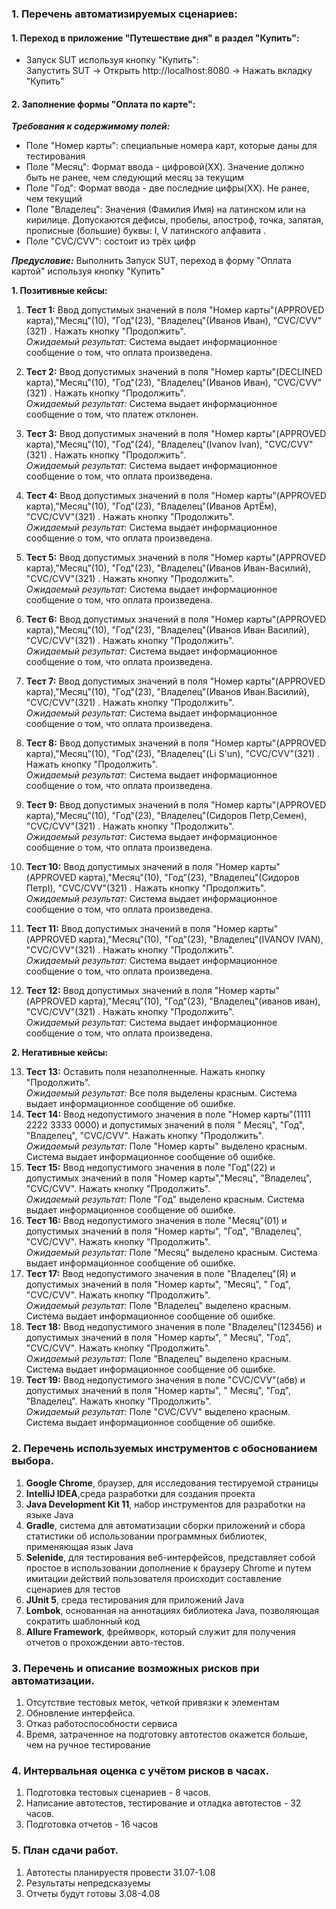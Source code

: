 ### 1. Перечень автоматизируемых сценариев:

#### 1. Переход в приложение "Путешествие дня" в раздел "Купить":

- Запуск SUT используя кнопку "Купить":<br>
  Запустить SUT ->  Открыть http://localhost:8080 -> Нажать вкладку "Купить"<br>

#### 2. Заполнение формы "Оплата по карте":

***Требования к содержимому полей:***<br>

- Поле "Номер карты":  специальные номера карт, которые даны для тестирования<br>
- Поле "Месяц": Формат ввода - цифровой(XX). Значение должно быть не ранее, чем следующий месяц за текущим<br>
- Поле "Год": Формат ввода - две последние цифры(ХХ). Не ранее, чем текущий <br>
- Поле "Владелец": Значения (Фамилия Имя) на латинском или на кирилице. Допускаются дефисы, пробелы, апостроф, точка,
  запятая, прописные (большие) буквы: I, V латинского алфавита .<br>
- Поле "CVC/CVV": состоит из трёх цифр <br>

***Предусловие:*** Выполнить Запуск SUT, переход в форму "Оплата картой" используя кнопку "Купить"<br>

**1. Позитивные кейсы:**<br>
1. **Тест 1:** Ввод допустимых значений в поля "Номер карты"(APPROVED карта),"Месяц"(10),
"Год"(23), "Владелец"(Иванов Иван), "CVC/CVV"(321) . Нажать кнопку "Продолжить". <br>
*Ожидаемый результат:* Система выдает информационное сообщение о том, что оплата произведена.<br>

2. **Тест 2:** Ввод допустимых значений в поля "Номер карты"(DECLINED карта),"Месяц"(10),
   "Год"(23), "Владелец"(Иванов Иван), "CVC/CVV"(321) . Нажать кнопку "Продолжить". <br>
   *Ожидаемый результат:* Система выдает информационное сообщение о том, что платеж отклонен.<br>
3. **Тест 3:** Ввод допустимых значений в поля "Номер карты"(APPROVED карта),"Месяц"(10),
   "Год"(24), "Владелец"(Ivanov Ivan), "CVC/CVV"(321) . Нажать кнопку "Продолжить". <br>
   *Ожидаемый результат:* Система выдает информационное сообщение о том, что оплата произведена.<br>
4. **Тест 4:** Ввод допустимых значений в поля "Номер карты"(APPROVED карта),"Месяц"(10),
   "Год"(23), "Владелец"(Иванов АртЁм), "CVC/CVV"(321) . Нажать кнопку "Продолжить". <br>
   *Ожидаемый результат:* Система выдает информационное сообщение о том, что оплата произведена.<br>
5. **Тест 5:** Ввод допустимых значений в поля "Номер карты"(APPROVED карта),"Месяц"(10),
   "Год"(23), "Владелец"(Иванов Иван-Василий), "CVC/CVV"(321) . Нажать кнопку "Продолжить". <br>
   *Ожидаемый результат:* Система выдает информационное сообщение о том, что оплата произведена.<br>
6. **Тест 6:** Ввод допустимых значений в поля "Номер карты"(APPROVED карта),"Месяц"(10),
   "Год"(23), "Владелец"(Иванов Иван Василий), "CVC/CVV"(321) . Нажать кнопку "Продолжить". <br>
   *Ожидаемый результат:* Система выдает информационное сообщение о том, что оплата произведена.<br>
7. **Тест 7:** Ввод допустимых значений в поля "Номер карты"(APPROVED карта),"Месяц"(10),
   "Год"(23), "Владелец"(Иванов Иван.Василий), "CVC/CVV"(321) . Нажать кнопку "Продолжить". <br>
   *Ожидаемый результат:* Система выдает информационное сообщение о том, что оплата произведена.<br>
8. **Тест 8:** Ввод допустимых значений в поля "Номер карты"(APPROVED карта),"Месяц"(10),
   "Год"(23), "Владелец"(Li S'un), "CVC/CVV"(321) . Нажать кнопку "Продолжить". <br>
   *Ожидаемый результат:* Система выдает информационное сообщение о том, что оплата произведена.<br>
9. **Тест 9:** Ввод допустимых значений в поля "Номер карты"(APPROVED карта),"Месяц"(10),
   "Год"(23), "Владелец"(Сидоров Петр,Семен), "CVC/CVV"(321) . Нажать кнопку "Продолжить". <br>
   *Ожидаемый результат:* Система выдает информационное сообщение о том, что оплата произведена.<br>
10. **Тест 10:** Ввод допустимых значений в поля "Номер карты"(APPROVED карта),"Месяц"(10),
    "Год"(23), "Владелец"(Сидоров ПетрI), "CVC/CVV"(321) . Нажать кнопку "Продолжить". <br>
    *Ожидаемый результат:* Система выдает информационное сообщение о том, что оплата произведена.<br>
11. **Тест 11:** Ввод допустимых значений в поля "Номер карты"(APPROVED карта),"Месяц"(10),
    "Год"(23), "Владелец"(IVANOV IVAN), "CVC/CVV"(321) . Нажать кнопку "Продолжить". <br>
    *Ожидаемый результат:* Система выдает информационное сообщение о том, что оплата произведена.<br>
12. **Тест 12:** Ввод допустимых значений в поля "Номер карты"(APPROVED карта),"Месяц"(10),
    "Год"(23), "Владелец"(иванов иван), "CVC/CVV"(321) . Нажать кнопку "Продолжить". <br>
    *Ожидаемый результат:* Система выдает информационное сообщение о том, что оплата произведена.<br>

**2. Негативные кейсы:**<br>

13. **Тест 13:** Оставить поля незаполненные. Нажать кнопку "Продолжить". <br>
    *Ожидаемый результат:* Все поля выделены красным. Система выдает информационное сообщение об ошибке.<br>
14. **Тест 14:** Ввод недопустимого значения в поле "Номер карты"(1111 2222 3333 0000) и допустимых значений в поля "
    Месяц", "Год", "Владелец", "CVC/CVV". Нажать кнопку "Продолжить". <br>
    *Ожидаемый результат:* Поле "Номер карты" выделено красным. Система выдает информационное сообщение об ошибке.<br>
15. **Тест 15:** Ввод недопустимого значения в поле "Год"(22) и допустимых значений в поля "Номер карты","Месяц",
    "Владелец", "CVC/CVV". Нажать кнопку "Продолжить". <br>
    *Ожидаемый результат:* Поле "Год" выделено красным. Система выдает информационное сообщение об ошибке.<br>
16. **Тест 16:** Ввод недопустимого значения в поле "Месяц"(01) и допустимых значений в поля "Номер карты", "Год",
    "Владелец", "CVC/CVV". Нажать кнопку "Продолжить". <br>
    *Ожидаемый результат:* Поле "Месяц" выделено красным. Система выдает информационное сообщение об ошибке.<br>
17. **Тест 17:** Ввод недопустимого значения в поле "Владелец"(Я) и допустимых значений в поля "Номер карты", "Месяц", "
    Год", "CVC/CVV". Нажать кнопку "Продолжить". <br>
    *Ожидаемый результат:* Поле "Владелец" выделено красным. Система выдает информационное сообщение об ошибке.<br>
18. **Тест 18:** Ввод недопустимого значения в поле "Владелец"(123456) и допустимых значений в поля "Номер карты", "
    Месяц", "Год", "CVC/CVV". Нажать кнопку "Продолжить". <br>
    *Ожидаемый результат:* Поле "Владелец" выделено красным. Система выдает информационное сообщение об ошибке.<br>
19. **Тест 19:** Ввод недопустимого значения в поле "CVC/CVV"(абв) и допустимых значений в поля "Номер карты", "
    Месяц", "Год", "Владелец". Нажать кнопку "Продолжить". <br>
    *Ожидаемый результат:* Поле "CVC/CVV" выделено красным. Система выдает информационное сообщение об ошибке.<br>

### 2. Перечень используемых инструментов с обоснованием выбора.

1. **Google Chrome**, браузер, для исследования тестируемой страницы
2. **IntelliJ IDEA**,среда разработки для создания проекта
3. **Java Development Kit 11**, набор инструментов для разработки на языке Java
4. **Gradle**, система для автоматизации сборки приложений и сбора статистики об использовании программных библиотек,
   применяющая язык Java
5. **Selenide**, для тестирования веб-интерфейсов, представляет собой простое в использовании дополнение к браузеру
   Chrome и путем имитации действий пользователя происходит составление сценариев для тестов
6. **JUnit 5**, среда тестирования для приложений Java
7. **Lombok**, основанная на аннотациях библиотека Java, позволяющая сократить шаблонный код
8. **Allure Framework**, фреймворк, который служит для получения отчетов о прохождении авто-тестов.

### 3. Перечень и описание возможных рисков при автоматизации.

1. Отсутствие тестовых меток, четкой привязки к элементам
2. Обновление интерфейса.
3. Отказ работоспособности сервиса
4. Время, затраченное на подготовку автотестов окажется больше, чем на ручное тестирование

### 4. Интервальная оценка с учётом рисков в часах.

1. Подготовка тестовых сценариев - 8 часов.
2. Написание автотестов, тестирование и отладка автотестов - 32 часов.
3. Подготовка отчетов - 16 часов

### 5. План сдачи работ.

1. Автотесты планируестя провести 31.07-1.08
2. Результаты непредсказуемы
3. Отчеты будут готовы 3.08-4.08
